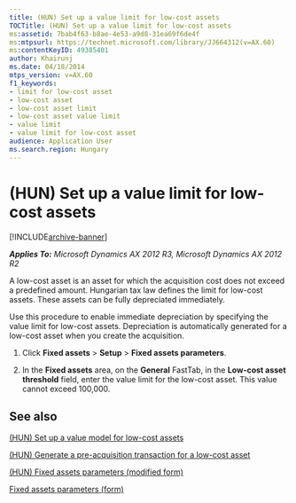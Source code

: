 ```yaml
---
title: (HUN) Set up a value limit for low-cost assets
TOCTitle: (HUN) Set up a value limit for low-cost assets
ms:assetid: 7bab4f63-b8ae-4e53-a9d8-31ea69f6de4f
ms:mtpsurl: https://technet.microsoft.com/library/JJ664312(v=AX.60)
ms:contentKeyID: 49385401
author: Khairunj
ms.date: 04/18/2014
mtps_version: v=AX.60
f1_keywords:
- limit for low-cost asset
- low-cost asset
- low-cost asset limit
- low-cost asset value limit
- value limit
- value limit for low-cost asset
audience: Application User
ms.search.region: Hungary
---
```


# (HUN) Set up a value limit for low-cost assets 


[!INCLUDE[archive-banner](includes/archive-banner.md)]


_**Applies To:** Microsoft Dynamics AX 2012 R3, Microsoft Dynamics AX 2012 R2_

A low-cost asset is an asset for which the acquisition cost does not exceed a predefined amount. Hungarian tax law defines the limit for low-cost assets. These assets can be fully depreciated immediately.

Use this procedure to enable immediate depreciation by specifying the value limit for low-cost assets. Depreciation is automatically generated for a low-cost asset when you create the acquisition.

1.  Click **Fixed assets** \> **Setup** \> **Fixed assets parameters**.

2.  In the **Fixed assets** area, on the **General** FastTab, in the **Low-cost asset threshold** field, enter the value limit for the low-cost asset. This value cannot exceed 100,000.

## See also

[(HUN) Set up a value model for low-cost assets](hun-set-up-a-value-model-for-low-cost-assets.md)

[(HUN) Generate a pre-acquisition transaction for a low-cost asset](hun-generate-a-pre-acquisition-transaction-for-a-low-cost-asset.md)

[(HUN) Fixed assets parameters (modified form)](https://technet.microsoft.com/library/jj733165\(v=ax.60\))

[Fixed assets parameters (form)](https://technet.microsoft.com/library/hh242490\(v=ax.60\))

  


